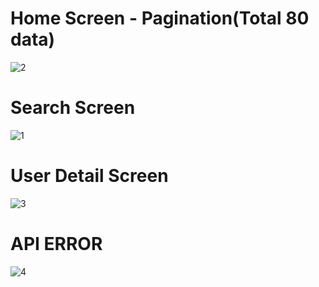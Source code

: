 
<p align="center">
  <h1>Home Screen - Pagination(Total 80 data) </h1>
  <img src="https://user-images.githubusercontent.com/36533867/220442877-ea82deb7-edeb-49cb-b228-8f9ddb72dd9f.png"  title="2">
  <h1>Search Screen</h1>
  <img src="https://user-images.githubusercontent.com/36533867/220442873-0b49996e-b545-49f9-9db5-bd02e6b0eb8e.png"  title="1">
  <h1>User Detail Screen</h1>
  <img src="https://user-images.githubusercontent.com/36533867/220442879-6c297277-aae3-432a-a805-b3a05c46c919.png"  title="3">
  <h1>API ERROR </h1>
  <img src="https://user-images.githubusercontent.com/36533867/220444064-9b5b8385-4a7a-431a-b2bc-44875f28e23f.png"  title="4">
</p>

